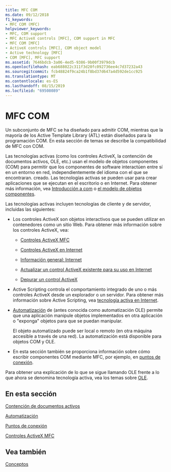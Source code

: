 ```yaml
---
title: MFC COM
ms.date: 09/12/2018
f1_keywords:
- MFC COM (MFC)
helpviewer_keywords:
- MFC, COM support
- MFC ActiveX controls [MFC], COM support in MFC
- MFC COM [MFC]
- ActiveX controls [MFC], COM object model
- Active technology [MFC]
- COM [MFC], MFC support
ms.assetid: 7646bdcb-3a06-4ed5-9386-9b00f3979dcb
ms.openlocfilehash: eab688022c311f3d20fc092736ee4c7d37232a43
ms.sourcegitcommit: fcb48824f9ca24b1f8bd37d647a4d592de1cc925
ms.translationtype: MT
ms.contentlocale: es-ES
ms.lasthandoff: 08/15/2019
ms.locfileid: "69508089"
---
```

# <a name="mfc-com"></a>MFC COM

Un subconjunto de MFC se ha diseñado para admitir COM, mientras que la mayoría de los Active Template Library (ATL) están diseñados para la programación COM. En esta sección de temas se describe la compatibilidad de MFC con COM.

Las tecnologías activas (como los controles ActiveX, la contención de documentos activos, OLE, etc.) usan el modelo de objetos componentes (COM) para permitir que los componentes de software interactúen entre sí en un entorno en red, independientemente del idioma con el que se encontraran. creado. Las tecnologías activas se pueden usar para crear aplicaciones que se ejecutan en el escritorio o en Internet. Para obtener más información, vea [Introducción a com](../atl/introduction-to-com.md) o [el modelo de objetos componentes](/windows/win32/com/the-component-object-model).

Las tecnologías activas incluyen tecnologías de cliente y de servidor, incluidas las siguientes:

- Los controles ActiveX son objetos interactivos que se pueden utilizar en contenedores como un sitio Web. Para obtener más información sobre los controles ActiveX, vea:

   - [Controles ActiveX MFC](../mfc/mfc-activex-controls.md)

   - [Controles ActiveX en Internet](../mfc/activex-controls-on-the-internet.md)

   - [Información general: Internet](../mfc/mfc-internet-programming-basics.md)

   - [Actualizar un control ActiveX existente para su uso en Internet](../mfc/upgrading-an-existing-activex-control.md)

   - [Depurar un control ActiveX](/visualstudio/debugger/how-to-debug-an-activex-control)

- Active Scripting controla el comportamiento integrado de uno o más controles ActiveX desde un explorador o un servidor. Para obtener más información sobre Active Scripting, vea [tecnología activa en Internet](../mfc/active-technology-on-the-internet.md).

- [Automatización](../mfc/automation.md) de (antes conocida como automatización OLE) permite que una aplicación manipule objetos implementados en otra aplicación o "exponga" objetos para que se puedan manipular.

   El objeto automatizado puede ser local o remoto (en otra máquina accesible a través de una red). La automatización está disponible para objetos COM y OLE.

- En esta sección también se proporciona información sobre cómo escribir componentes COM mediante MFC, por ejemplo, en [puntos de conexión](../mfc/connection-points.md).

Para obtener una explicación de lo que se sigue llamando OLE frente a lo que ahora se denomina tecnología activa, vea los temas sobre [OLE](../mfc/ole-in-mfc.md).

## <a name="in-this-section"></a>En esta sección

[Contención de documentos activos](../mfc/active-document-containment.md)

[Automatización](../mfc/automation.md)

[Puntos de conexión](../mfc/connection-points.md)

[Controles ActiveX MFC](../mfc/mfc-activex-controls.md)

## <a name="see-also"></a>Vea también

[Conceptos](../mfc/mfc-concepts.md)

